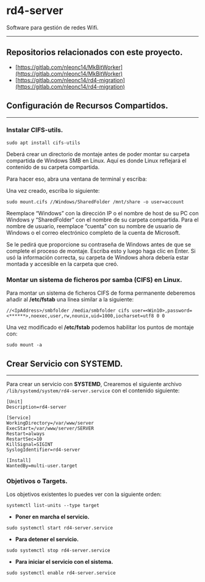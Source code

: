 # rd4-server

Software para gestión de redes Wifi.

---

## Repositorios relacionados con este proyecto.

- [https://gitlab.com/nleonc14/MkBitWorker](https://gitlab.com/nleonc14/MkBitWorker)
- [https://gitlab.com/nleonc14/rd4-migration](https://gitlab.com/nleonc14/rd4-migration)

## Configuración de Recursos Compartidos.

---

### Instalar CIFS-utils.

```
sudo apt install cifs-utils
```

Deberá crear un directorio de montaje antes de poder montar su carpeta compartida de Windows SMB en Linux. Aquí es donde
Linux reflejará el contenido de su carpeta compartida.

Para hacer eso, abra una ventana de terminal y escriba:

Una vez creado, escriba lo siguiente:

```
sudo mount.cifs //Windows/SharedFolder /mnt/share -o user=account
```

Reemplace “Windows” con la dirección IP o el nombre de host de su PC con Windows y “SharedFolder” con el nombre de su
carpeta compartida. Para el nombre de usuario, reemplace “cuenta” con su nombre de usuario de Windows o el correo
electrónico completo de la cuenta de Microsoft.

Se le pedirá que proporcione su contraseña de Windows antes de que se complete el proceso de montaje. Escriba esto y
luego haga clic en Enter. Si usó la información correcta, su carpeta de Windows ahora debería estar montada y accesible
en la carpeta que creó.

### Montar un sistema de ficheros por samba (CIFS) en Linux.

Para montar un sistema de ficheros CIFS de forma permanente deberemos añadir al **/etc/fstab** una línea similar a la
siguiente:

```
//<IpAddress>/smbfolder /media/smbfolder cifs user=<Win10>,password=<******>,noexec,user,rw,nounix,uid=1000,iocharset=utf8 0 0
```

Una vez modificado el **/etc/fstab** podemos habilitar los puntos de montaje con:

```
sudo mount -a
```

## Crear Servicio con SYSTEMD.

---

Para crear un servicio con **SYSTEMD**, Crearemos el siguiente archivo ```/lib/systemd/system/rd4-server.service``` con
el contenido siguiente:

```
[Unit]
Description=rd4-server

[Service]
WorkingDirectory=/var/www/server
ExecStart=/var/www/server/SERVER
Restart=always
RestartSec=10
KillSignal=SIGINT
SyslogIdentifier=rd4-server

[Install]
WantedBy=multi-user.target
```

### Objetivos o Targets.

Los objetivos existentes lo puedes ver con la siguiente orden:

```
systemctl list-units --type target
```

- **Poner en marcha el servicio.**

```
sudo systemctl start rd4-server.service
```

- **Para detener el servicio.**

```
sudo systemctl stop rd4-server.service
```

- **Para iniciar el servicio con el sistema.**

```
sudo systemctl enable rd4-server.service
```

